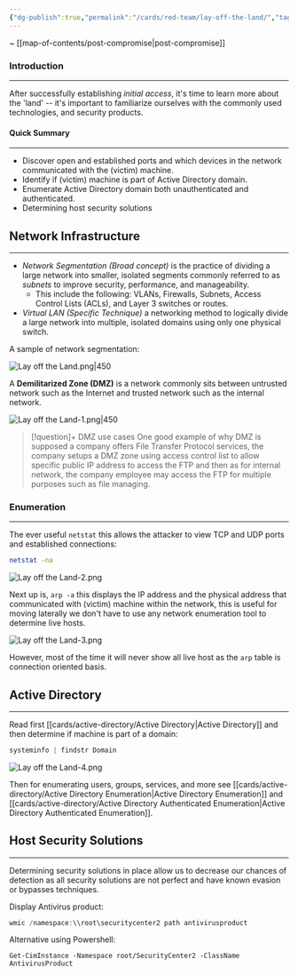 ```yaml
---
{"dg-publish":true,"permalink":"/cards/red-team/lay-off-the-land/","tags":["windows/red-team"]}
---
```


~ [[map-of-contents/post-compromise\|post-compromise]]
### Introduction
---
After successfully establishing _initial access_, it's time to learn more about the 'land' -- it's important to familiarize ourselves with the commonly used technologies, and security products.
#### Quick Summary
---

- Discover open and established ports and which devices in the network communicated with the (victim) machine.
- Identify if (victim) machine is part of  Active Directory domain.
- Enumerate Active Directory domain both unauthenticated and authenticated.
- Determining host security solutions

## Network Infrastructure
---

- _Network Segmentation (Broad concept)_ is the practice of dividing a large network into smaller, isolated segments commonly referred to as _subnets_ to improve security, performance, and manageability.
	- This include the following: VLANs, Firewalls, Subnets, Access Control Lists (ACLs), and Layer 3 switches or routes.
- _Virtual LAN (Specific Technique)_ a networking method to logically divide a large network into multiple, isolated domains using only one physical switch.

A sample of network segmentation:

![Lay off the Land.png|450](/img/user/cards/red-team/images/Lay%20off%20the%20Land.png)

A **Demilitarized Zone (DMZ)** is a network commonly sits between untrusted network such as the Internet and trusted network such as the internal network.

![Lay off the Land-1.png|450](/img/user/cards/red-team/images/Lay%20off%20the%20Land-1.png)

> [!question]+ DMZ use cases
> One good example of why DMZ is supposed a company offers File Transfer Protocol services, the company setups a DMZ zone using access control list to allow specific public IP address to access the FTP and then as for internal network, the company employee may access the FTP for multiple purposes such as file managing.
### Enumeration
---
The ever useful `netstat` this allows the attacker to view TCP and UDP ports and established connections:

```bash
netstat -na
```

![Lay off the Land-2.png](/img/user/cards/red-team/images/Lay%20off%20the%20Land-2.png)

Next up is, `arp -a` this displays the IP address and the physical address that communicated with (victim) machine within the network, this is useful for moving laterally we don't have to use any network enumeration tool to determine live hosts.

![Lay off the Land-3.png](/img/user/cards/red-team/images/Lay%20off%20the%20Land-3.png)

However, most of the time it will never show all live host as the `arp` table is connection oriented basis.
## Active Directory
---

Read first [[cards/active-directory/Active Directory\|Active Directory]] and then determine if machine is part of a domain:

```C
systeminfo | findstr Domain
```

![Lay off the Land-4.png](/img/user/cards/red-team/images/Lay%20off%20the%20Land-4.png)

Then for enumerating users, groups, services, and more see [[cards/active-directory/Active Directory Enumeration\|Active Directory Enumeration]] and [[cards/active-directory/Active Directory Authenticated Enumeration\|Active Directory Authenticated Enumeration]].
## Host Security Solutions
---
Determining security solutions in place allow us to decrease our chances of detection as all security solutions are not perfect and have known evasion or bypasses techniques.

Display Antivirus product:

```C
wmic /namespace:\\root\securitycenter2 path antivirusproduct
```

Alternative using Powershell:

```shell-session
Get-CimInstance -Namespace root/SecurityCenter2 -ClassName AntivirusProduct
```

